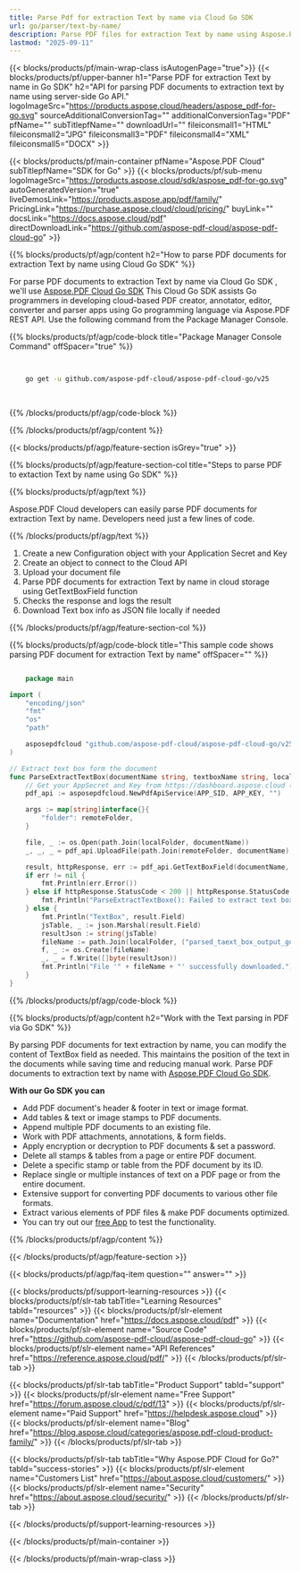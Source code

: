 ```yaml
---
title: Parse Pdf for extraction Text by name via Cloud Go SDK 
url: go/parser/text-by-name/
description: Parse PDF files for extraction Text by name using Aspose.PDF Cloud SDK for Go. Enhance discoverability and indexing.
lastmod: "2025-09-11"
---
```


{{< blocks/products/pf/main-wrap-class isAutogenPage="true">}}
{{< blocks/products/pf/upper-banner h1="Parse PDF for extraction Text by name in Go SDK" h2="API for parsing PDF documents to extraction text by name using server-side Go API." logoImageSrc="https://products.aspose.cloud/headers/aspose_pdf-for-go.svg" sourceAdditionalConversionTag="" additionalConversionTag="PDF" pfName="" subTitlepfName="" downloadUrl="" fileiconsmall1="HTML" fileiconsmall2="JPG" fileiconsmall3="PDF" fileiconsmall4="XML" fileiconsmall5="DOCX" >}}

{{< blocks/products/pf/main-container pfName="Aspose.PDF Cloud" subTitlepfName="SDK for Go" >}}
{{< blocks/products/pf/sub-menu logoImageSrc="https://products.aspose.cloud/sdk/aspose_pdf-for-go.svg"
autoGeneratedVersion="true"
liveDemosLink="https://products.aspose.app/pdf/family/" PricingLink="https://purchase.aspose.cloud/cloud/pricing/" buyLink="" docsLink="https://docs.aspose.cloud/pdf"  directDownloadLink="https://github.com/aspose-pdf-cloud/aspose-pdf-cloud-go" >}}

{{% blocks/products/pf/agp/content h2="How to parse PDF documents for extraction Text by name using Cloud Go SDK" %}}

 For parse PDF documents to extraction Text by name via Cloud Go SDK , we'll use
 [Aspose.PDF Cloud Go SDK](https://products.aspose.cloud/pdf/go/)
 This Cloud Go SDK assists Go programmers in developing cloud-based PDF creator, annotator, editor, converter and parser apps using Go programming language via Aspose.PDF REST API. Use the following command from the Package Manager Console.

{{% blocks/products/pf/agp/code-block title="Package Manager Console Command" offSpacer="true" %}}

```bash

     
    go get -u github.com/aspose-pdf-cloud/aspose-pdf-cloud-go/v25
     
     

```

{{% /blocks/products/pf/agp/code-block %}}

{{% /blocks/products/pf/agp/content %}}

{{< blocks/products/pf/agp/feature-section isGrey="true" >}}

{{% blocks/products/pf/agp/feature-section-col title="Steps to parse PDF to extaction Text by name using Go SDK" %}}

{{% blocks/products/pf/agp/text %}}

 Aspose.PDF Cloud developers can easily parse PDF documents for extraction Text by name. Developers need just a few lines of code.

{{% /blocks/products/pf/agp/text %}}

1. Create a new Configuration object with your Application Secret and Key
1. Create an object to connect to the Cloud API
1. Upload your document file
1. Parse PDF documents for extraction Text by name in cloud storage using GetTextBoxField function
1. Checks the response and logs the result
1. Download Text box info as JSON file locally if needed

{{% /blocks/products/pf/agp/feature-section-col %}}

{{% blocks/products/pf/agp/code-block title="This sample code shows parsing PDF document for extraction Text by name" offSpacer="" %}}

```go

    package main

import (
	"encoding/json"
	"fmt"
	"os"
	"path"

	asposepdfcloud "github.com/aspose-pdf-cloud/aspose-pdf-cloud-go/v25"
)

// Extract text box form the document
func ParseExtractTextBox(documentName string, textboxName string, localFolder string, remoteFolder string) {
	// Get your AppSecret and Key from https://dashboard.aspose.cloud (free registration required).
	pdf_api := asposepdfcloud.NewPdfApiService(APP_SID, APP_KEY, "")

	args := map[string]interface{}{
		"folder": remoteFolder,
	}

	file, _ := os.Open(path.Join(localFolder, documentName))	
	_, _, _ = pdf_api.UploadFile(path.Join(remoteFolder, documentName), file, args)

	result, httpResponse, err := pdf_api.GetTextBoxField(documentName, textboxName, args)
	if err != nil {
		fmt.Println(err.Error())
	} else if httpResponse.StatusCode < 200 || httpResponse.StatusCode > 299 {
		fmt.Println("ParseExtractTextBoxe(): Failed to extract text box from the document.")
	} else {
		fmt.Println("TextBox", result.Field)
		jsTable, _ := json.Marshal(result.Field)
		resultJson := string(jsTable)
		fileName := path.Join(localFolder, ("parsed_taext_box_output_go.json"))
		f, _ := os.Create(fileName)
		_, _ = f.Write([]byte(resultJson))
		fmt.Println("File '" + fileName + "' successfully downloaded.")
	}
}

```

{{% /blocks/products/pf/agp/code-block %}}

{{% blocks/products/pf/agp/content h2="Work with the Text parsing in PDF via Go SDK" %}}

By parsing PDF documents for text extraction by name, you can modify the content of TextBox field as needed. This maintains the position of the text in the documents while saving time and reducing manual work.
Parse PDF documents to extraction text by name with [Aspose.PDF Cloud Go SDK](https://products.aspose.cloud/pdf/go/).

**With our Go SDK you can**

+ Add PDF document's header & footer in text or image format.
+ Add tables & text or image stamps to PDF documents.
+ Append multiple PDF documents to an existing file.
+ Work with PDF attachments, annotations, & form fields.
+ Apply encryption or decryption to PDF documents & set a password.
+ Delete all stamps & tables from a page or entire PDF document.
+ Delete a specific stamp or table from the PDF document by its ID.
+ Replace single or multiple instances of text on a PDF page or from the entire document.
+ Extensive support for converting PDF documents to various other file formats.
+ Extract various elements of PDF files & make PDF documents optimized.
+ You can try out our [free App](https://products.aspose.app/pdf/) to test the functionality.

{{% /blocks/products/pf/agp/content %}}

{{< /blocks/products/pf/agp/feature-section >}}

{{< blocks/products/pf/agp/faq-item question="" answer="" >}}

{{< blocks/products/pf/support-learning-resources >}}
{{< blocks/products/pf/slr-tab tabTitle="Learning Resources" tabId="resources" >}}
{{< blocks/products/pf/slr-element name="Documentation" href="https://docs.aspose.cloud/pdf" >}}
{{< blocks/products/pf/slr-element name="Source Code" href="https://github.com/aspose-pdf-cloud/aspose-pdf-cloud-go" >}}
{{< blocks/products/pf/slr-element name="API References" href="https://reference.aspose.cloud/pdf/" >}}
{{< /blocks/products/pf/slr-tab >}}

{{< blocks/products/pf/slr-tab tabTitle="Product Support" tabId="support" >}}
{{< blocks/products/pf/slr-element name="Free Support" href="https://forum.aspose.cloud/c/pdf/13" >}}
{{< blocks/products/pf/slr-element name="Paid Support" href="https://helpdesk.aspose.cloud" >}}
{{< blocks/products/pf/slr-element name="Blog" href="https://blog.aspose.cloud/categories/aspose.pdf-cloud-product-family/" >}}
{{< /blocks/products/pf/slr-tab >}}

{{< blocks/products/pf/slr-tab tabTitle="Why Aspose.PDF Cloud for Go?" tabId="success-stories" >}}
{{< blocks/products/pf/slr-element name="Customers List" href="https://about.aspose.cloud/customers/" >}}
{{< blocks/products/pf/slr-element name="Security" href="https://about.aspose.cloud/security/" >}}
{{< /blocks/products/pf/slr-tab >}}

{{< /blocks/products/pf/support-learning-resources >}}

{{< /blocks/products/pf/main-container >}}

{{< /blocks/products/pf/main-wrap-class >}}


